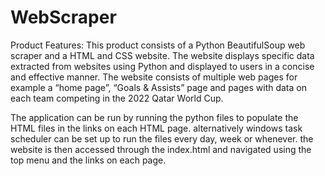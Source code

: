 # WebScraper
Product Features: 
This product consists of a Python BeautifulSoup web scraper and a HTML and CSS website. The website displays specific data extracted from websites using Python and 
displayed to users in a concise and effective manner. The website consists of multiple web pages for example a “home page”, “Goals & Assists” page and pages with data 
on each team competing in the 2022 Qatar World Cup.

The application can be run by running the python files to populate the HTML files in the links on each HTML page. alternatively windows task scheduler can be set up
to run the files every day, week or whenever. the website is then accessed through the index.html and navigated using the top menu and the links on each page.
